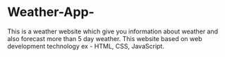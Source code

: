 # Weather-App-
This is a weather website which give you information about weather and also forecast more than 5 day weather.  This website based on web development technology ex - HTML, CSS, JavaScript.
